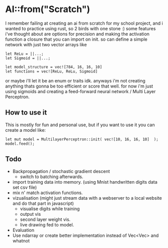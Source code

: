 # AI::from("Scratch")

I remember failing at creating an ai from scratch for my school project, and i wanted to practice using rust, so 2 birds with one stone :)
some features i've thought about are options for precision and making the activation function a closure that you can import on init. so can define a simple network with just two vector arrays like

    let ReLu = ||...;
    let Sigmoid = ||...;
    
    let model_structure = vec![784, 16, 16, 10]
    let functions = vec![ReLu, ReLu, Sigmoid]

or maybe i'll let it be an enum or traits idk. anyways i'm not creating anything thats gonna be too efficient or score that well. for now i'm just using sigmoids and creating a feed-forward neural network / Multi Layer Perceptron. 


## How to use it
This is mostly for fun and personal use, but if you want to use it you can create a model like:

    let mut model = MultilayerPerceptron::init( vec![10, 16, 16, 10]  );
    model.feed();


## Todo
- Backpropagation / stochastic gradient descent
    - switch to batching afterwards.
- import training data into memory. (using Mnist handwritten digits data set csv file)
- mix n' match activation functions.
- vizualisation (might just stream data with a webserver to a local website and do that part in javascript)
    - visualise digits while training
    - output vis
    - second layer weight vis.
    - live drawing fed to model.
- Evaluation
- Use ndarray or create better implementation instead of Vec<Vec<f32>> and whatnot
